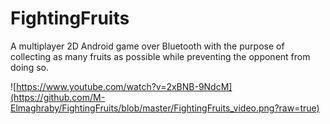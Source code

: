 FightingFruits
==============

A multiplayer 2D Android game over Bluetooth with the purpose of collecting as many fruits as possible while preventing the opponent from doing so. 

![https://www.youtube.com/watch?v=2xBNB-9NdcM](https://github.com/M-Elmaghraby/FightingFruits/blob/master/FightingFruits_video.png?raw=true)
